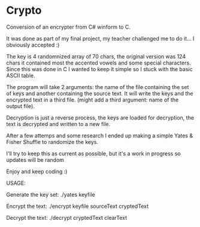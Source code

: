 # Crypto
Conversion of an encrypter from C# winform to C.

It was done as part of my final project, my teacher challenged me to do it... I obviously accepted :)

The key is 4 randomnized array of 70 chars, the original version was 124 chars it contained most the accented vowels and some special characters. Since this was done in C I wanted to keep it simple so I stuck with the basic ASCII table.

The program will take 2 arguments: the name of the file containing the set of keys and another containing the source text.
It will write the keys and the encrypted text in a third file. (might add a third argument: name of the output file).

Decryption is just a reverse process, the keys are loaded for decryption, the text is decrypted and written to a new file.

After a few attemps and some research I ended up making a simple Yates & Fisher Shuffle to randomize the keys.

I'll try to keep this as current as possible, but it's a work in progress so updates will be random

Enjoy and keep coding :)

USAGE:

Generate the key set: ./yates keyfile

Encrypt the text: ./encrypt keyfile sourceText cryptedText

Decrypt the text: ./decrypt cryptedText clearText
